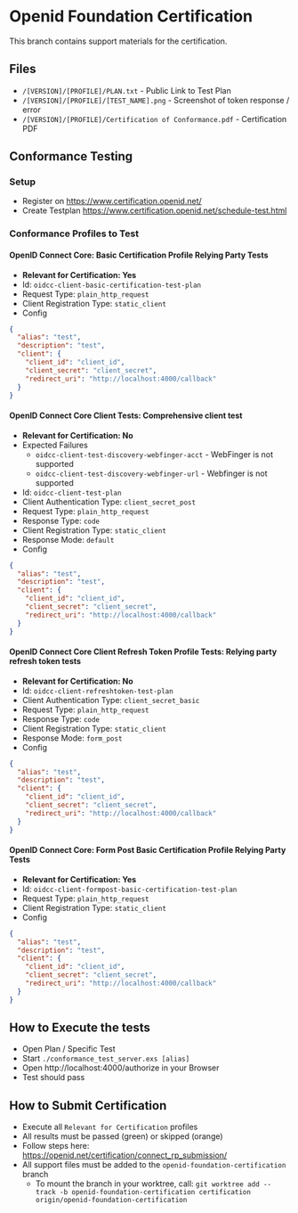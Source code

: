 # Openid Foundation Certification

This branch contains support materials for the certification.

## Files

* `/[VERSION]/[PROFILE]/PLAN.txt` - Public Link to Test Plan
* `/[VERSION]/[PROFILE]/[TEST_NAME].png` - Screenshot of token response / error
* `/[VERSION]/[PROFILE]/Certification of Conformance.pdf` - Certification PDF

## Conformance Testing

### Setup

- Register on https://www.certification.openid.net/
- Create Testplan https://www.certification.openid.net/schedule-test.html

### Conformance Profiles to Test

#### OpenID Connect Core: Basic Certification Profile Relying Party Tests

- **Relevant for Certification: Yes**
- Id: `oidcc-client-basic-certification-test-plan`
- Request Type: `plain_http_request`
- Client Registration Type: `static_client`
- Config

```json
{
  "alias": "test",
  "description": "test",
  "client": {
    "client_id": "client_id",
    "client_secret": "client_secret",
    "redirect_uri": "http://localhost:4000/callback"
  }
}
```

#### OpenID Connect Core Client Tests: Comprehensive client test

- **Relevant for Certification: No**
- Expected Failures
  - `oidcc-client-test-discovery-webfinger-acct` - WebFinger is not supported
  - `oidcc-client-test-discovery-webfinger-url` - Webfinger is not supported
- Id: `oidcc-client-test-plan`
- Client Authentication Type: `client_secret_post`
- Request Type: `plain_http_request`
- Response Type: `code`
- Client Registration Type: `static_client`
- Response Mode: `default`
- Config

```json
{
  "alias": "test",
  "description": "test",
  "client": {
    "client_id": "client_id",
    "client_secret": "client_secret",
    "redirect_uri": "http://localhost:4000/callback"
  }
}
```

#### OpenID Connect Core Client Refresh Token Profile Tests: Relying party refresh token tests

- **Relevant for Certification: No**
- Id: `oidcc-client-refreshtoken-test-plan`
- Client Authentication Type: `client_secret_basic`
- Request Type: `plain_http_request`
- Response Type: `code`
- Client Registration Type: `static_client`
- Response Mode: `form_post`
- Config

```json
{
  "alias": "test",
  "description": "test",
  "client": {
    "client_id": "client_id",
    "client_secret": "client_secret",
    "redirect_uri": "http://localhost:4000/callback"
  }
}
```

#### OpenID Connect Core: Form Post Basic Certification Profile Relying Party Tests

- **Relevant for Certification: Yes**
- Id: `oidcc-client-formpost-basic-certification-test-plan`
- Request Type: `plain_http_request`
- Client Registration Type: `static_client`
- Config

```json
{
  "alias": "test",
  "description": "test",
  "client": {
    "client_id": "client_id",
    "client_secret": "client_secret",
    "redirect_uri": "http://localhost:4000/callback"
  }
}
```

## How to Execute the tests

- Open Plan / Specific Test
- Start `./conformance_test_server.exs [alias]`
- Open http://localhost:4000/authorize in your Browser
- Test should pass

## How to Submit Certification

- Execute all `Relevant for Certification` profiles
- All results must be passed (green) or skipped (orange)
- Follow steps here: https://openid.net/certification/connect_rp_submission/
- All support files must be added to the `openid-foundation-certification` branch
  - To mount the branch in your worktree, call:
    `git worktree add --track -b openid-foundation-certification certification origin/openid-foundation-certification`

